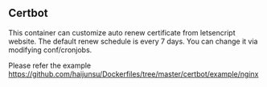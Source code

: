 ## Certbot

This container can customize auto renew certificate from letsencript website.
The default renew schedule is every 7 days. You can change it via modifying conf/cronjobs.

Please refer the example <https://github.com/haijunsu/Dockerfiles/tree/master/certbot/example/nginx>
